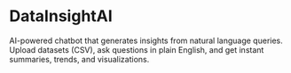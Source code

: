 # DataInsightAI
AI-powered chatbot that generates insights from natural language queries. Upload datasets (CSV), ask questions in plain English, and get instant summaries, trends, and visualizations.
